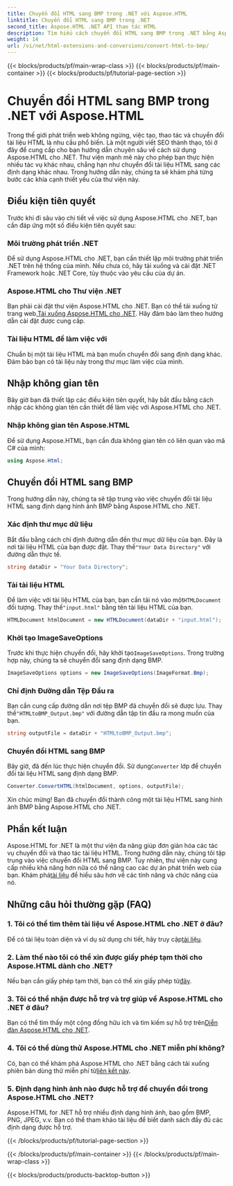 ```yaml
---
title: Chuyển đổi HTML sang BMP trong .NET với Aspose.HTML
linktitle: Chuyển đổi HTML sang BMP trong .NET
second_title: Aspose.HTML .NET API thao tác HTML
description: Tìm hiểu cách chuyển đổi HTML sang BMP trong .NET bằng Aspose.HTML cho .NET. Hướng dẫn toàn diện dành cho nhà phát triển web để tận dụng Aspose.HTML cho .NET.
weight: 14
url: /vi/net/html-extensions-and-conversions/convert-html-to-bmp/
---
```


{{< blocks/products/pf/main-wrap-class >}}
{{< blocks/products/pf/main-container >}}
{{< blocks/products/pf/tutorial-page-section >}}

# Chuyển đổi HTML sang BMP trong .NET với Aspose.HTML

Trong thế giới phát triển web không ngừng, việc tạo, thao tác và chuyển đổi tài liệu HTML là nhu cầu phổ biến. Là một người viết SEO thành thạo, tôi ở đây để cung cấp cho bạn hướng dẫn chuyên sâu về cách sử dụng Aspose.HTML cho .NET. Thư viện mạnh mẽ này cho phép bạn thực hiện nhiều tác vụ khác nhau, chẳng hạn như chuyển đổi tài liệu HTML sang các định dạng khác nhau. Trong hướng dẫn này, chúng ta sẽ khám phá từng bước các khía cạnh thiết yếu của thư viện này.

## Điều kiện tiên quyết

Trước khi đi sâu vào chi tiết về việc sử dụng Aspose.HTML cho .NET, bạn cần đáp ứng một số điều kiện tiên quyết sau:

### Môi trường phát triển .NET

Để sử dụng Aspose.HTML cho .NET, bạn cần thiết lập môi trường phát triển .NET trên hệ thống của mình. Nếu chưa có, hãy tải xuống và cài đặt .NET Framework hoặc .NET Core, tùy thuộc vào yêu cầu của dự án.

### Aspose.HTML cho Thư viện .NET

 Bạn phải cài đặt thư viện Aspose.HTML cho .NET. Bạn có thể tải xuống từ trang web,[Tải xuống Aspose.HTML cho .NET](https://releases.aspose.com/html/net/). Hãy đảm bảo làm theo hướng dẫn cài đặt được cung cấp.

### Tài liệu HTML để làm việc với

Chuẩn bị một tài liệu HTML mà bạn muốn chuyển đổi sang định dạng khác. Đảm bảo bạn có tài liệu này trong thư mục làm việc của mình.

## Nhập không gian tên

Bây giờ bạn đã thiết lập các điều kiện tiên quyết, hãy bắt đầu bằng cách nhập các không gian tên cần thiết để làm việc với Aspose.HTML cho .NET.

### Nhập không gian tên Aspose.HTML

Để sử dụng Aspose.HTML, bạn cần đưa không gian tên có liên quan vào mã C# của mình:

```csharp
using Aspose.Html;
```

## Chuyển đổi HTML sang BMP

Trong hướng dẫn này, chúng ta sẽ tập trung vào việc chuyển đổi tài liệu HTML sang định dạng hình ảnh BMP bằng Aspose.HTML cho .NET.

### Xác định thư mục dữ liệu

 Bắt đầu bằng cách chỉ định đường dẫn đến thư mục dữ liệu của bạn. Đây là nơi tài liệu HTML của bạn được đặt. Thay thế`"Your Data Directory"` với đường dẫn thực tế.

```csharp
string dataDir = "Your Data Directory";
```

### Tải tài liệu HTML

 Để làm việc với tài liệu HTML của bạn, bạn cần tải nó vào một`HTMLDocument` đối tượng. Thay thế`"input.html"` bằng tên tài liệu HTML của bạn.

```csharp
HTMLDocument htmlDocument = new HTMLDocument(dataDir + "input.html");
```

### Khởi tạo ImageSaveOptions

 Trước khi thực hiện chuyển đổi, hãy khởi tạo`ImageSaveOptions`. Trong trường hợp này, chúng ta sẽ chuyển đổi sang định dạng BMP.

```csharp
ImageSaveOptions options = new ImageSaveOptions(ImageFormat.Bmp);
```

### Chỉ định Đường dẫn Tệp Đầu ra

 Bạn cần cung cấp đường dẫn nơi tệp BMP đã chuyển đổi sẽ được lưu. Thay thế`"HTMLtoBMP_Output.bmp"` với đường dẫn tập tin đầu ra mong muốn của bạn.

```csharp
string outputFile = dataDir + "HTMLtoBMP_Output.bmp";
```

### Chuyển đổi HTML sang BMP

 Bây giờ, đã đến lúc thực hiện chuyển đổi. Sử dụng`Converter` lớp để chuyển đổi tài liệu HTML sang định dạng BMP.

```csharp
Converter.ConvertHTML(htmlDocument, options, outputFile);
```

Xin chúc mừng! Bạn đã chuyển đổi thành công một tài liệu HTML sang hình ảnh BMP bằng Aspose.HTML cho .NET.

## Phần kết luận

Aspose.HTML for .NET là một thư viện đa năng giúp đơn giản hóa các tác vụ chuyển đổi và thao tác tài liệu HTML. Trong hướng dẫn này, chúng tôi tập trung vào việc chuyển đổi HTML sang BMP. Tuy nhiên, thư viện này cung cấp nhiều khả năng hơn nữa có thể nâng cao các dự án phát triển web của bạn. Khám phá[tài liệu](https://reference.aspose.com/html/net/) để hiểu sâu hơn về các tính năng và chức năng của nó.

## Những câu hỏi thường gặp (FAQ)

### 1. Tôi có thể tìm thêm tài liệu về Aspose.HTML cho .NET ở đâu?

 Để có tài liệu toàn diện và ví dụ sử dụng chi tiết, hãy truy cập[tài liệu](https://reference.aspose.com/html/net/).

### 2. Làm thế nào tôi có thể xin được giấy phép tạm thời cho Aspose.HTML dành cho .NET?

Nếu bạn cần giấy phép tạm thời, bạn có thể xin giấy phép từ[đây](https://purchase.aspose.com/temporary-license/).

### 3. Tôi có thể nhận được hỗ trợ và trợ giúp về Aspose.HTML cho .NET ở đâu?

 Bạn có thể tìm thấy một cộng đồng hữu ích và tìm kiếm sự hỗ trợ trên[Diễn đàn Aspose.HTML cho .NET](https://forum.aspose.com/).

### 4. Tôi có thể dùng thử Aspose.HTML cho .NET miễn phí không?

 Có, bạn có thể khám phá Aspose.HTML cho .NET bằng cách tải xuống phiên bản dùng thử miễn phí từ[liên kết này](https://releases.aspose.com/).

### 5. Định dạng hình ảnh nào được hỗ trợ để chuyển đổi trong Aspose.HTML cho .NET?

Aspose.HTML for .NET hỗ trợ nhiều định dạng hình ảnh, bao gồm BMP, PNG, JPEG, v.v. Bạn có thể tham khảo tài liệu để biết danh sách đầy đủ các định dạng được hỗ trợ.

{{< /blocks/products/pf/tutorial-page-section >}}

{{< /blocks/products/pf/main-container >}}
{{< /blocks/products/pf/main-wrap-class >}}

{{< blocks/products/products-backtop-button >}}
